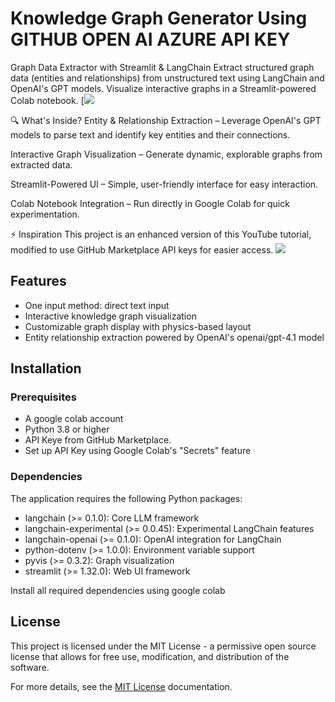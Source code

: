 # Knowledge Graph Generator Using GITHUB OPEN AI AZURE API KEY

Graph Data Extractor with Streamlit & LangChain
Extract structured graph data (entities and relationships) from unstructured text using LangChain and OpenAI's GPT models. Visualize interactive graphs in a Streamlit-powered Colab notebook.
[![](https://inkatown.github.io/images/knowgraph.png)

🔍 What's Inside?
Entity & Relationship Extraction – Leverage OpenAI's GPT models to parse text and identify key entities and their connections.

Interactive Graph Visualization – Generate dynamic, explorable graphs from extracted data.

Streamlit-Powered UI – Simple, user-friendly interface for easy interaction.

Colab Notebook Integration – Run directly in Google Colab for quick experimentation.

⚡️ Inspiration
This project is an enhanced version of this YouTube tutorial, modified to use GitHub Marketplace API keys for easier access.
[![](https://img.youtube.com/vi/O-T_6KOXML4/0.jpg)](https://www.youtube.com/watch?v=O-T_6KOXML4)

## Features

- One input method: direct text input
- Interactive knowledge graph visualization
- Customizable graph display with physics-based layout
- Entity relationship extraction powered by OpenAI's openai/gpt-4.1 model

## Installation

### Prerequisites
- A google colab account
- Python 3.8 or higher
- API Keye from GitHub Marketplace.
- Set up API Key using Google Colab's "Secrets" feature 


### Dependencies

The application requires the following Python packages:

- langchain (>= 0.1.0): Core LLM framework
- langchain-experimental (>= 0.0.45): Experimental LangChain features
- langchain-openai (>= 0.1.0): OpenAI integration for LangChain
- python-dotenv (>= 1.0.0): Environment variable support
- pyvis (>= 0.3.2): Graph visualization
- streamlit (>= 1.32.0): Web UI framework

Install all required dependencies using google colab 


## License

This project is licensed under the MIT License - a permissive open source license that allows for free use, modification, and distribution of the software.

For more details, see the [MIT License](https://opensource.org/licenses/MIT) documentation.
